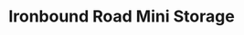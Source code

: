 ---
title: "Ironbound Road Mini Storage"
url: /williamsburg/ironbound-road-mini-storage/
shop: storage rental
---